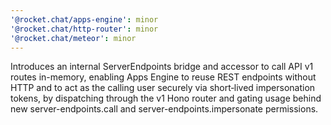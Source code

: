 ```yaml
---
'@rocket.chat/apps-engine': minor
'@rocket.chat/http-router': minor
'@rocket.chat/meteor': minor
---
```


Introduces an internal ServerEndpoints bridge and accessor to call API v1 routes in-memory, enabling Apps Engine to reuse REST endpoints without HTTP and to act as the calling user securely via short‑lived impersonation tokens, by dispatching through the v1 Hono router and gating usage behind new server-endpoints.call and server-endpoints.impersonate permissions.
